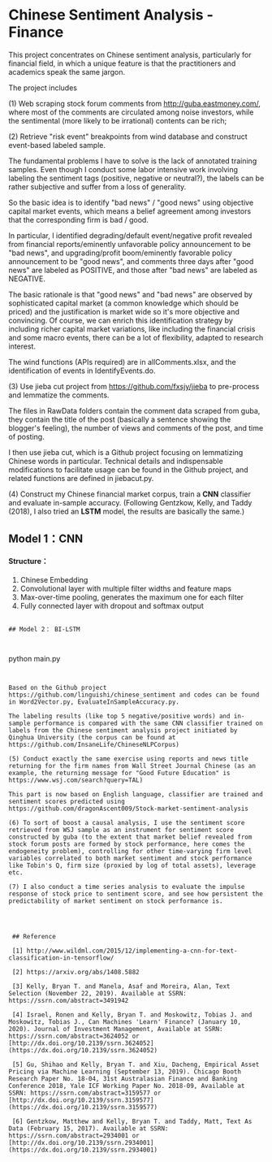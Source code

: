 # Chinese Sentiment Analysis - Finance

This project concentrates on Chinese sentiment analysis, particularly for financial field, in which a unique feature is that the practitioners and academics speak the same jargon.

The project includes

(1) Web scraping stock forum comments from http://guba.eastmoney.com/, where most of the comments are circulated among noise investors, while the sentimental (more likely to be irrational) contents can be rich;

(2) Retrieve "risk event" breakpoints from wind database and construct event-based labeled sample. 

The fundamental problems I have to solve is the lack of annotated training samples. Even though I conduct some labor intensive work involving labeling the sentiment tags (positive, negative or neutral?), the labels can be rather subjective and suffer from a loss of generality. 

So the basic idea is to identify "bad news" / "good news" using objective capital market events, which means a belief agreement among investors that the corresponding firm is bad / good. 

In particular, I identified degrading/default event/negative profit revealed from financial reports/eminently unfavorable policy announcement to be "bad news", and upgrading/profit boom/eminently favorable policy announcement to be "good news", and comments three days after "good news" are labeled as POSITIVE, and those after "bad news" are labeled as NEGATIVE. 

The basic rationale is that "good news" and "bad news" are observed by sophisticated capital market (a common knowledge which should be priced) and the justification is market wide so it's more objective and convincing. Of course, we can enrich this identification strategy by including richer capital market variations, like including the financial crisis and some macro events, there can be a lot of flexibility, adapted to research interest.

The wind functions (APIs required) are in allComments.xlsx, and the identification of events in IdentifyEvents.do.

(3) Use jieba cut project from https://github.com/fxsjy/jieba to pre-process and lemmatize the comments.

The files in RawData folders contain the comment data scraped from guba, they contain the title of the post (basically a sentence showing the blogger's feeling), the number of views and comments of the post, and time of posting.

I then use jieba cut, which is a Github project focusing on lemmatizing Chinese words in particular. Technical details and indispensable modifications to facilitate usage can be found in the Github project, and related functions are defined in jiebacut.py.

(4) Construct my Chinese financial market corpus, train a **CNN** classifier and evaluate in-sample accuracy. (Following Gentzkow, Kelly, and Taddy (2018), I also tried an **LSTM** model, the results are basically the same.)

## Model 1：CNN

#### Structure：

1. Chinese Embedding
2. Convolutional  layer with multiple filter widths and feature maps
3. Max-over-time pooling, generates the maximum one for each filter
4. Fully connected layer with dropout and softmax output

```

## Model 2： BI-LSTM



```
python main.py
```


Based on the Github project https://github.com/linguishi/chinese_sentiment and codes can be found in Word2Vector.py, EvaluateInSampleAccuracy.py.

The labeling results (like top 5 negative/positive words) and in-sample performance is compared with the same CNN classifier trained on labels from the Chinese sentiment analysis project initiated by Qinghua University (the corpus can be found at https://github.com/InsaneLife/ChineseNLPCorpus)

(5) Conduct exactly the same exercise using reports and news title returning for the firm names from Wall Street Journal Chinese (as an example, the returning message for "Good Future Education" is https://www.wsj.com/search?query=TAL)

This part is now based on English language, classifier are trained and sentiment scores predicted using https://github.com/dragonAscent009/Stock-market-sentiment-analysis

(6) To sort of boost a causal analysis, I use the sentiment score retrieved from WSJ sample as an instrument for sentiment score constructed by guba (to the extent that market belief revealed from stock forum posts are formed by stock performance, here comes the endogeneity problem), controlling for other time-varying firm level variables correlated to both market sentiment and stock performance like Tobin's Q, firm size (proxied by log of total assets), leverage etc.

(7) I also conduct a time series analysis to evaluate the impulse response of stock price to sentiment score, and see how persistent the predictability of market sentiment on stock performance is.




 ## Reference

 [1] http://www.wildml.com/2015/12/implementing-a-cnn-for-text-classification-in-tensorflow/

 [2] https://arxiv.org/abs/1408.5882

 [3] Kelly, Bryan T. and Manela, Asaf and Moreira, Alan, Text Selection (November 22, 2019). Available at SSRN: https://ssrn.com/abstract=3491942

 [4] Israel, Ronen and Kelly, Bryan T. and Moskowitz, Tobias J. and Moskowitz, Tobias J., Can Machines 'Learn' Finance? (January 10, 2020). Journal of Investment Management, Available at SSRN: https://ssrn.com/abstract=3624052 or [http://dx.doi.org/10.2139/ssrn.3624052](https://dx.doi.org/10.2139/ssrn.3624052)

 [5] Gu, Shihao and Kelly, Bryan T. and Xiu, Dacheng, Empirical Asset Pricing via Machine Learning (September 13, 2019). Chicago Booth Research Paper No. 18-04, 31st Australasian Finance and Banking Conference 2018, Yale ICF Working Paper No. 2018-09, Available at SSRN: https://ssrn.com/abstract=3159577 or [http://dx.doi.org/10.2139/ssrn.3159577](https://dx.doi.org/10.2139/ssrn.3159577)

 [6] Gentzkow, Matthew and Kelly, Bryan T. and Taddy, Matt, Text As Data (February 15, 2017). Available at SSRN: https://ssrn.com/abstract=2934001 or [http://dx.doi.org/10.2139/ssrn.2934001](https://dx.doi.org/10.2139/ssrn.2934001)
